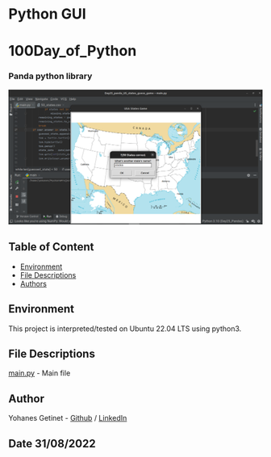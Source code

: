 # Python GUI 
# 100Day_of_Python
### Panda python library 

![ State Guessing game ](https://github.com/YohanesGetinet1/100DayOfPython/blob/master/Day25_panda_US_states_guess_game/Screenshot%20from%202022-08-31%2020-13-26.png)

## Table of Content
* [Environment](#environment)
* [File Descriptions](#file-descriptions)
* [Authors](#author)

## Environment
This project is interpreted/tested on Ubuntu 22.04 LTS using python3. 


## File Descriptions
[main.py](main.py)  - Main file



## Author
Yohanes Getinet - [Github](https://github.com/YohanesGetinet1) / [LinkedIn](https://www.linkedin.com/in/yohanesgetinet/)  
## Date 31/08/2022
